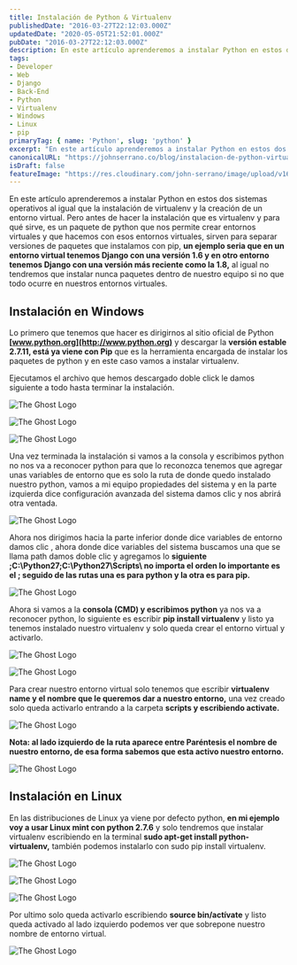 ```yaml
---
title: Instalación de Python & Virtualenv
publishedDate: "2016-03-27T22:12:03.000Z"
updatedDate: "2020-05-05T21:52:01.000Z"
pubDate: "2016-03-27T22:12:03.000Z"
description: En este artículo aprenderemos a instalar Python en estos dos sistemas operativos al igual que la instalación de virtualenv y la creación de un entorno
tags: 
- Developer
- Web
- Django
- Back-End
- Python
- Virtualenv
- Windows
- Linux
- pip
primaryTag: { name: 'Python', slug: 'python' }
excerpt: "En este artículo aprenderemos a instalar Python en estos dos sistemas operativos al igual que la instalación de virtualenv y la creación de un entorno"
canonicalURL: "https://johnserrano.co/blog/instalacion-de-python-virtualenv"
isDraft: false
featureImage: "https://res.cloudinary.com/john-serrano/image/upload/v1682779382/John%20Serrano/Blog%20Post/instalacion-de-python-virtualenv/portadaInstalacionVirtuaalPython_kdbywj.jpg"
---
```


En este artículo  aprenderemos a instalar Python en estos dos sistemas operativos al igual que la instalación de virtualenv y la creación de un entorno virtual. Pero antes de hacer la instalación que es virtualenv y para qué sirve, es un paquete de python que nos permite  crear entornos virtuales  y que hacemos con esos entornos virtuales, sirven para separar versiones de paquetes que instalamos con pip, **un ejemplo seria que en un entorno virtual tenemos Django con una versión 1.6 y en otro entorno tenemos Django con una versión más reciente como la 1.8,** al igual no tendremos que instalar nunca paquetes dentro de nuestro equipo si no que todo ocurre en nuestros entornos virtuales.

## Instalación en Windows

Lo primero que tenemos que hacer es dirigirnos al sitio oficial de Python **[www.python.org](http://www.python.org)** y descargar la **versión estable  2.7.11, está ya viene con Pip** que es la herramienta encargada de instalar los paquetes de python y en este caso vamos a  instalar virtualenv.

Ejecutamos el archivo que hemos descargado doble click le damos siguiente a todo hasta terminar la instalación.

![The Ghost Logo](https://res.cloudinary.com/john-serrano/image/upload/v1682779246/John%20Serrano/Blog%20Post/instalacion-de-python-virtualenv/InstalacionPVT1_ecuk9i.jpg)

![The Ghost Logo](https://res.cloudinary.com/john-serrano/image/upload/v1682779246/John%20Serrano/Blog%20Post/instalacion-de-python-virtualenv/InstalacionPVT2_wubezx.jpg)

![The Ghost Logo](https://res.cloudinary.com/john-serrano/image/upload/v1682779364/John%20Serrano/Blog%20Post/instalacion-de-python-virtualenv/InstalacionPVT3_i6rtf9.jpg)

Una vez terminada la instalación si vamos a la consola y escribimos python no nos va a reconocer python para que lo reconozca tenemos que agregar unas variables de entorno que es solo la ruta de donde quedo instalado nuestro python, vamos a mi equipo propiedades del sistema y en la parte izquierda dice configuración avanzada del sistema damos clic y nos abrirá otra ventada.

![The Ghost Logo](https://res.cloudinary.com/john-serrano/image/upload/v1682779247/John%20Serrano/Blog%20Post/instalacion-de-python-virtualenv/InstalacionPVT4_arsqca.jpg)

Ahora nos dirigimos hacia la parte inferior donde dice variables de entorno damos clic , ahora donde dice variables del sistema buscamos una que se llama path damos doble clic  y agregamos lo **siguiente ;C:\Python27;C:\Python27\Scripts\ no importa el orden lo importante es el ; seguido de las rutas una es para python y la otra es para pip.**

![The Ghost Logo](https://res.cloudinary.com/john-serrano/image/upload/v1682779247/John%20Serrano/Blog%20Post/instalacion-de-python-virtualenv/InstalacionPVT6_m5opvk.jpg)

Ahora si vamos a la **consola (CMD) y escribimos python** ya nos va a reconocer python, lo siguiente es escribir **pip install virtualenv** y listo ya tenemos instalado nuestro virtualenv y solo queda crear el entorno virtual y activarlo.

![The Ghost Logo](https://res.cloudinary.com/john-serrano/image/upload/v1682779246/John%20Serrano/Blog%20Post/instalacion-de-python-virtualenv/InstalacionPVT7_xu03eb.jpg)

![The Ghost Logo](https://res.cloudinary.com/john-serrano/image/upload/v1682779247/John%20Serrano/Blog%20Post/instalacion-de-python-virtualenv/InstalacionPVT8_oj2fyn.jpg)

Para crear nuestro entorno virtual solo tenemos que escribir **virtualenv name y el nombre que le queremos dar a nuestro entorno,** una vez creado solo queda activarlo entrando a la carpeta **scripts y escribiendo activate.**

![The Ghost Logo](https://res.cloudinary.com/john-serrano/image/upload/v1682779247/John%20Serrano/Blog%20Post/instalacion-de-python-virtualenv/InstalacionPVT9_ljimav.jpg)

**Nota: al lado izquierdo de la ruta aparece entre Paréntesis el nombre de nuestro entorno, de esa forma sabemos que esta activo nuestro entorno.**

![The Ghost Logo](https://res.cloudinary.com/john-serrano/image/upload/v1682779247/John%20Serrano/Blog%20Post/instalacion-de-python-virtualenv/InstalacionPVT12_jbmaf2.png)

## Instalación en Linux

En las distribuciones de Linux ya viene por defecto python, **en mi ejemplo voy a usar Linux mint con python 2.7.6**  y solo tendremos que instalar virtualenv escribiendo en la terminal **sudo apt-get install python-virtualenv,** también podemos instalarlo con sudo pip install virtualenv.

![The Ghost Logo](https://res.cloudinary.com/john-serrano/image/upload/v1682779247/John%20Serrano/Blog%20Post/instalacion-de-python-virtualenv/InstalacionPVT13_b90urf.png)

![The Ghost Logo](https://res.cloudinary.com/john-serrano/image/upload/v1682779247/John%20Serrano/Blog%20Post/instalacion-de-python-virtualenv/InstalacionPVT14_ktjlf1.png)

![The Ghost Logo](https://res.cloudinary.com/john-serrano/image/upload/v1682779247/John%20Serrano/Blog%20Post/instalacion-de-python-virtualenv/InstalacionPVT15_vheoxm.png)

Por ultimo solo queda activarlo escribiendo **source bin/actívate** y listo queda activado al lado izquierdo podemos ver que sobrepone nuestro nombre de entorno virtual.

![The Ghost Logo](https://res.cloudinary.com/john-serrano/image/upload/v1682779246/John%20Serrano/Blog%20Post/instalacion-de-python-virtualenv/InstalacionPVT16_ugoqld.png)
